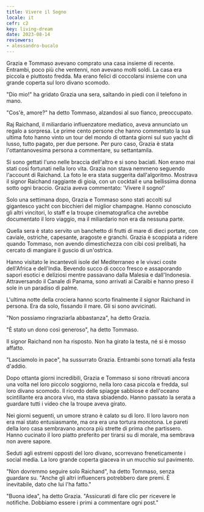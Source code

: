 ```yaml
---
title: Vivere il Sogno
locale: it
cefr: c2
key: living-dream
date: 2023-08-14
reviewers:
- alessandro-bucalo
---
```


Grazia e Tommaso avevano comprato una casa insieme di recente. Entrambi, poco più che ventenni, non avevano molti soldi. La casa era piccola e piuttosto fredda. Ma erano felici di coccolarsi insieme con una grande coperta sul loro divano scomodo.

"Dio mio!" ha gridato Grazia una sera, saltando in piedi con il telefono in mano.

"Cos'è, amore?" ha detto Tommaso, alzandosi al suo fianco, preoccupato.

Raj Raichand, il miliardario influenzatore mediatico, aveva annunciato un regalo a sorpresa. Le prime cento persone che hanno commentato la sua ultima foto hanno vinto un tour del mondo di ottanta giorni sul suo yacht di lusso, tutto pagato, per due persone. Per puro caso, Grazia è stata l'ottantanovesima persona a commentare, su settantamila.

Si sono gettati l'uno nelle braccia dell'altro e si sono baciati. Non erano mai stati così fortunati nella loro vita. Grazia non stava nemmeno seguendo l'account di Raichand. La foto le era stata suggerita dall'algoritmo. Mostrava il signor Raichand raggiante di gioia, con un cocktail e una bellissima donna sotto ogni braccio. Grazia aveva commentato: 'Vivere il sogno!'

Solo una settimana dopo, Grazia e Tommaso sono stati accolti sul gigantesco yacht con bicchieri del miglior champagne. Hanno conosciuto gli altri vincitori, lo staff e la troupe cinematografica che avrebbe documentato il loro viaggio, ma il miliardario non era da nessuna parte.

Quella sera è stato servito un banchetto di frutti di mare di dieci portate, con caviale, ostriche, capesante, aragoste e granchi. Grazia è scoppiata a ridere quando Tommaso, non avendo dimestichezza con cibi così prelibati, ha cercato di mangiare il guscio di un'ostrica.

Hanno visitato le incantevoli isole del Mediterraneo e le vivaci coste dell'Africa e dell'India. Bevendo succo di cocco fresco e assaporando sapori esotici e deliziosi mentre passavano dalla Malesia e dall'Indonesia. Attraversando il Canale di Panama, sono arrivati ai Caraibi e hanno preso il sole in un paradiso di palme.

L'ultima notte della crociera hanno scorto finalmente il signor Raichand in persona. Era da solo, fissando il mare. Gli si sono avvicinati.

"Non possiamo ringraziarla abbastanza", ha detto Grazia.

"È stato un dono così generoso", ha detto Tommaso.

Il signor Raichand non ha risposto. Non ha girato la testa, né si è mosso affatto.

"Lasciamolo in pace", ha sussurrato Grazia. Entrambi sono tornati alla festa d'addio.

Dopo ottanta giorni incredibili, Grazia e Tommaso si sono ritrovati ancora una volta nel loro piccolo soggiorno, nella loro casa piccola e fredda, sul loro divano scomodo. Il ricordo delle spiagge sabbiose e dell'oceano scintillante era ancora vivo, ma stava sbiadendo. Hanno passato la serata a guardare tutti i video che la troupe aveva girato.

Nei giorni seguenti, un umore strano è calato su di loro. Il loro lavoro non era mai stato entusiasmante, ma ora era una tortura monotona. Le pareti della loro casa sembravano ancora più strette di prima che partissero. Hanno cucinato il loro piatto preferito per tirarsi su di morale, ma sembrava non avere sapore.

Seduti agli estremi opposti del loro divano, scorrevano freneticamente i social media. La loro grande coperta giaceva in un mucchio sul pavimento.

"Non dovremmo seguire solo Raichand", ha detto Tommaso, senza guardare su. "Anche gli altri influencers potrebbero dare premi. È inevitabile, dato che lui l'ha fatto."

"Buona idea", ha detto Grazia. "Assicurati di fare clic per ricevere le notifiche. Dobbiamo essere i primi a commentare ogni post."